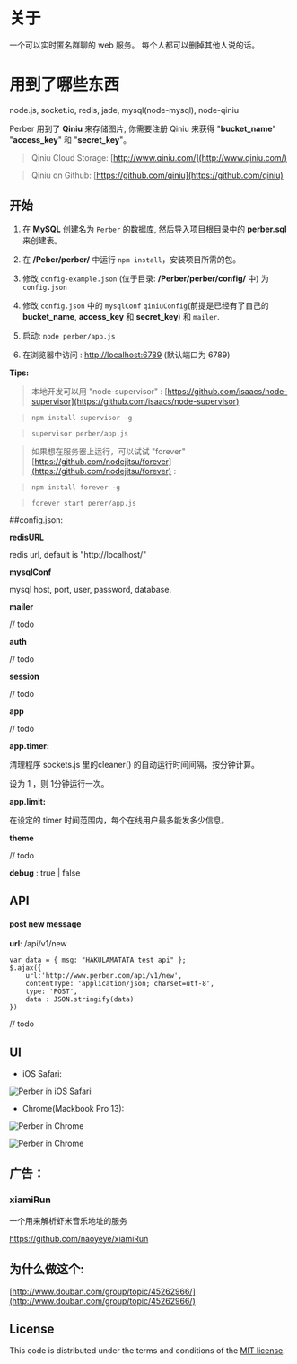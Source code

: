 # 关于

 一个可以实时匿名群聊的 web 服务。
 每个人都可以删掉其他人说的话。

# 用到了哪些东西

node.js, socket.io, redis, jade, mysql(node-mysql), node-qiniu

Perber 用到了 **Qiniu** 来存储图片, 你需要注册 Qiniu 来获得 "**bucket_name**" "**access_key**" 和 "**secret_key**"。

> Qiniu Cloud Storage: [http://www.qiniu.com/](http://www.qiniu.com/) 

> Qiniu on Github: [https://github.com/qiniu](https://github.com/qiniu)

## 开始

1. 在 **MySQL** 创建名为 `Perber` 的数据库, 然后导入项目根目录中的 **perber.sql** 来创建表。

2. 在 **/Peber/perber/** 中运行 `npm install`，安装项目所需的包。

3. 修改 `config-example.json` (位于目录: **/Perber/perber/config/** 中) 为 `config.json`

4. 修改 `config.json` 中的 `mysqlConf` `qiniuConfig`(前提是已经有了自己的 **bucket_name**, **access_key** 和 **secret_key**) 和 `mailer`.

5. 启动: `node perber/app.js`

6. 在浏览器中访问 : [http://localhost:6789](http://localhost:6789) (默认端口为 6789)


**Tips:**

> 本地开发可以用 "node-supervisor" : [https://github.com/isaacs/node-supervisor](https://github.com/isaacs/node-supervisor)

> `npm install supervisor -g`

> `supervisor perber/app.js`

> 如果想在服务器上运行，可以试试 "forever" [https://github.com/nodejitsu/forever](https://github.com/nodejitsu/forever) :

> `npm install forever -g` 
 
> `forever start perer/app.js` 


##config.json:

**redisURL**

redis url, default is "http://localhost/"

**mysqlConf**

mysql host, port, user, password, database.


**mailer**

// todo

**auth**

// todo

**session**

// todo

**app**

// todo

**app.timer:**

清理程序 sockets.js 里的cleaner() 的自动运行时间间隔，按分钟计算。

设为 1 ，则 1分钟运行一次。

**app.limit:**

在设定的 timer 时间范围内，每个在线用户最多能发多少信息。

**theme**

// todo

**debug** : true | false


## API

#### post new message

**url**: /api/v1/new

```
var data = { msg: "HAKULAMATATA test api" };
$.ajax({
    url:'http://www.perber.com/api/v1/new',
    contentType: 'application/json; charset=utf-8',
    type: 'POST',
    data : JSON.stringify(data)
})
```

// todo





## UI

* iOS Safari:

![Perber in iOS Safari](http://ww2.sinaimg.cn/large/61b8bbf4tw1eg3q0lcsc5j20cn0m8dhz.jpg)

* Chrome(Mackbook Pro 13):

![Perber in Chrome](http://ww1.sinaimg.cn/large/61b8bbf4tw1eg3okf24rij21340vk0yl.jpg)

![Perber in Chrome](http://ww1.sinaimg.cn/large/61b8bbf4tw1eg3olvkq95j20on0q60vm.jpg)


## 广告：
### xiamiRun
一个用来解析虾米音乐地址的服务

https://github.com/naoyeye/xiamiRun


## 为什么做这个:
[http://www.douban.com/group/topic/45262966/](http://www.douban.com/group/topic/45262966/)

## License

This code is distributed under the terms and conditions of the [MIT license](LICENSE).


